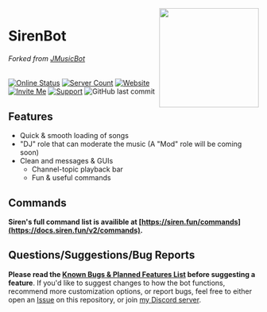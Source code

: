 <img align="right" src="https://i.imgur.com/S3WqUcR.png" height="200" width="200">

# SirenBot

###### Forked from [JMusicBot](https://github.com/jagrosh/MusicBot/)

[![Online Status](https://top.gg/api/widget/status/754375096734318712.svg?noavatar=true)](https://top.gg/bot/754375096734318712)
[![Server Count](https://top.gg/api/widget/servers/754375096734318712.svg?noavatar=true)](https://top.gg/bot/754375096734318712)
[![Website](https://img.shields.io/badge/-Website-informational)](https://siren.fun)
[![Invite Me](https://img.shields.io/badge/Discord-Invite%20Me!-success)](https://discordapp.com/oauth2/authorize?client_id=754375096734318712&scope=bot&permissions=2146958847&guild_id=0)
[![Support](https://img.shields.io/badge/Discord-Support-critical)](https://discord.gg/Eyetd8J)
![GitHub last commit](https://img.shields.io/github/last-commit/Keyboardsheep/SirenBot?label=Last%20Commit)

## Features

* Quick & smooth loading of songs
* "DJ" role that can moderate the music (A "Mod" role will be coming soon)
* Clean and messages & GUIs
  * Channel-topic playback bar
  * Fun & useful commands

## Commands

**Siren's full command list is availible at [https://siren.fun/commands](https://docs.siren.fun/v2/commands).**

[comment]: <> (## Commands)

[comment]: <> (```)

[comment]: <> (General:)

[comment]: <> (siren about - Shows info about the bot)

[comment]: <> (siren ping - Checks the bot's latency)

[comment]: <> (siren stats - Checks the bot's various stats)

[comment]: <> (siren settings - Shows the bot's settings)

[comment]: <> (siren help - Shows these commands)

[comment]: <> (Fun:)

[comment]: <> (siren chatbot <message> - Lets you have a conversation with Siren)

[comment]: <> (siren bread - Shows some random bread)

[comment]: <> (siren catfact - Shows a random cat fact)

[comment]: <> (siren dogfact - Shows a random dog fact)

[comment]: <> (siren lovetest <name one> and <name two> - Test the chance of a successful relationship)

[comment]: <> (siren sheep - Shows some random sheep)

[comment]: <> (siren mycat - Shows some of my kitties)

[comment]: <> (siren cat - Shows some random kitties)

[comment]: <> (siren dog - Shows some random doggos)

[comment]: <> (siren httpcat - Shows some http kitties)

[comment]: <> (siren roll &#40;[optional amount of sides on the die] [optional "-s" to roll the die privately in DMs]&#41; - Rolls a die which is perfect for games like DnD)

[comment]: <> (&#40;More coming soon&#41;)

[comment]: <> (Utility:)

[comment]: <> (siren covid - Shows some stats about covid)

[comment]: <> (siren iplookup <ip address> - Shows some info about an IP)

[comment]: <> (&#40;More coming soon&#41;)

[comment]: <> (Music:)

[comment]: <> (siren lyrics [song name] - Shows the lyrics to the currently-playing song)

[comment]: <> (siren nowplaying - Shows the song that is currently playing)

[comment]: <> (siren play <title|URL|subcommand> - Plays the provided song)

[comment]: <> (siren playlists - Shows the available playlists)

[comment]: <> (siren queue [pagenum] - Shows the current queue)

[comment]: <> (siren seek <HH:MM:SS>|<MM:SS>|<SS> - Seeks to a certain position in the song &#40;Exmaple: "siren seek 10:00" would seek to 10 mins.&#41;)

[comment]: <> (siren remove <position|ALL> - Removes a song from the queue)

[comment]: <> (siren search <query> - Searches Youtube for a provided query)

[comment]: <> (siren scsearch <query> - Searches Soundcloud for a provided query)

[comment]: <> (siren shuffle - Shuffles songs you have added)

[comment]: <> (siren skip - Votes to skip the current song)

[comment]: <> (DJ Only:)

[comment]: <> (siren forceremove <user> - Removes all entries by a user from the queue)

[comment]: <> (siren forceskip - Skips the current song)

[comment]: <> (siren movetrack <from> <to> - Move a track in the current queue to a different position)

[comment]: <> (siren pause - Pauses the current song)

[comment]: <> (siren playnext <title|URL> - Plays a single song next)

[comment]: <> (siren repeat [on|off] - Re-adds music to the queue when finished)

[comment]: <> (siren skipto <position> - Skips to the specified song)

[comment]: <> (siren stop - Stops the current song and clears the queue)

[comment]: <> (siren volume [0-150] - Sets or shows volume)

[comment]: <> (Moderation:)

[comment]: <> (siren warn <username> [reason] - Warns a user in your guild)

[comment]: <> (siren kick <username> [reason] - Kicks a user from your guild)

[comment]: <> (siren ban <username> [reason] - Bans a user from your guild)

[comment]: <> (&#40;More coming soon&#41;)

[comment]: <> (Admin Only:)

[comment]: <> (siren prefix <prefix|NONE> - Sets a server-specific prefix)

[comment]: <> (siren setdj <rolename|NONE> - Sets the DJ role for certain music commands)

[comment]: <> (siren settc <channel|NONE> - Sets the text channel for music commands)

[comment]: <> (siren setvc <channel|NONE> - Sets the voice channel for playing music)

[comment]: <> (siren purge <number of messages> - Deletes messages in bulk &#40;Max of 100&#41;)

[comment]: <> (siren announce <message> - Puts whatever you say into an embed &#40;More features will be added soon&#41;)

[comment]: <> (siren setembedcolor <hex code|role> - You can change the color of Siren's embeds &#40;Or you set them to be the color of Siren's role with the command "siren setembedcolor role".&#41;)

[comment]: <> (```)

## Questions/Suggestions/Bug Reports

**Please read
the [Known Bugs & Planned Features List](https://github.com/Keyboardsheep/SirenBot/blob/master/PlannedFeatures+KnownBugs.md)
before suggesting a feature**. If you'd like to suggest changes to how the bot functions, recommend more customization
options, or report bugs, feel free to either open an [Issue](https://github.com/Keyboardsheep/SirenBot/issues) on this
repository, or join [my Discord server](https://discord.gg/Eyetd8J).
